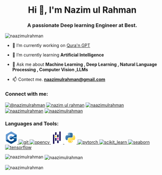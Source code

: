 <h1 align="center">Hi 👋, I'm Nazim ul Rahman</h1>
<h3 align="center">A passionate Deep learning Engineer at Best.</h3>
<p align="left"> <img src="https://komarev.com/ghpvc/?username=naazimulrahman&label=Profile%20views&color=0e75b6&style=flat" alt="naazimulrahman" /> </p>

- 🔭 I’m currently working on [Qura'n GPT](https://github.com/users/naazimulrahman/projects/1)

- 🌱 I’m currently learning **Artificial Intelligence**
- 💬 Ask me about **Machine Learning , Deep Learning , Natural Language Processing , Computer Vision ,LLMs**

- 📫 Contect me. **naazimulrahman@gmail.com**


<h3 align="left">Connect with me:</h3>
<p align="left">
<a href="https://twitter.com/@nazimulrahman" target="blank"><img align="center" src="https://raw.githubusercontent.com/rahuldkjain/github-profile-readme-generator/master/src/images/icons/Social/twitter.svg" alt="@nazimulrahman" height="30" width="40" /></a>
<a href="https://linkedin.com/in/nazim ul rahman" target="blank"><img align="center" src="https://raw.githubusercontent.com/rahuldkjain/github-profile-readme-generator/master/src/images/icons/Social/linked-in-alt.svg" alt="nazim ul rahman" height="30" width="40" /></a>
<a href="https://kaggle.com/naazimulrahman" target="blank"><img align="center" src="https://raw.githubusercontent.com/rahuldkjain/github-profile-readme-generator/master/src/images/icons/Social/kaggle.svg" alt="naazimulrahman" height="30" width="40" /></a>
<a href="https://instagram.com/naazimulrahman" target="blank"><img align="center" src="https://raw.githubusercontent.com/rahuldkjain/github-profile-readme-generator/master/src/images/icons/Social/instagram.svg" alt="naazimulrahman" height="30" width="40" /></a>
<a href="https://www.leetcode.com/naazimulrahman" target="blank"><img align="center" src="https://raw.githubusercontent.com/rahuldkjain/github-profile-readme-generator/master/src/images/icons/Social/leet-code.svg" alt="naazimulrahman" height="30" width="40" /></a>
</p>

<h3 align="left">Languages and Tools:</h3>
<p align="left"> <a href="https://www.w3schools.com/cpp/" target="_blank" rel="noreferrer"> <img src="https://raw.githubusercontent.com/devicons/devicon/master/icons/cplusplus/cplusplus-original.svg" alt="cplusplus" width="40" height="40"/> </a> <a href="https://git-scm.com/" target="_blank" rel="noreferrer"> <img src="https://www.vectorlogo.zone/logos/git-scm/git-scm-icon.svg" alt="git" width="40" height="40"/> </a> <a href="https://opencv.org/" target="_blank" rel="noreferrer"> <img src="https://www.vectorlogo.zone/logos/opencv/opencv-icon.svg" alt="opencv" width="40" height="40"/> </a> <a href="https://pandas.pydata.org/" target="_blank" rel="noreferrer"> <img src="https://raw.githubusercontent.com/devicons/devicon/2ae2a900d2f041da66e950e4d48052658d850630/icons/pandas/pandas-original.svg" alt="pandas" width="40" height="40"/> </a> <a href="https://www.python.org" target="_blank" rel="noreferrer"> <img src="https://raw.githubusercontent.com/devicons/devicon/master/icons/python/python-original.svg" alt="python" width="40" height="40"/> </a> <a href="https://pytorch.org/" target="_blank" rel="noreferrer"> <img src="https://www.vectorlogo.zone/logos/pytorch/pytorch-icon.svg" alt="pytorch" width="40" height="40"/> </a> <a href="https://scikit-learn.org/" target="_blank" rel="noreferrer"> <img src="https://upload.wikimedia.org/wikipedia/commons/0/05/Scikit_learn_logo_small.svg" alt="scikit_learn" width="40" height="40"/> </a> <a href="https://seaborn.pydata.org/" target="_blank" rel="noreferrer"> <img src="https://seaborn.pydata.org/_images/logo-mark-lightbg.svg" alt="seaborn" width="40" height="40"/> </a> <a href="https://www.tensorflow.org" target="_blank" rel="noreferrer"> <img src="https://www.vectorlogo.zone/logos/tensorflow/tensorflow-icon.svg" alt="tensorflow" width="40" height="40"/> </a> </p>

<p><img align="left" src="https://github-readme-stats.vercel.app/api/top-langs?username=naazimulrahman&show_icons=true&locale=en&layout=compact" alt="naazimulrahman" /></p>

<p>&nbsp;<img align="center" src="https://github-readme-stats.vercel.app/api?username=naazimulrahman&show_icons=true&locale=en" alt="naazimulrahman" /></p>

<p><img align="center" src="https://github-readme-streak-stats.herokuapp.com/?user=naazimulrahman&" alt="naazimulrahman" /></p>
